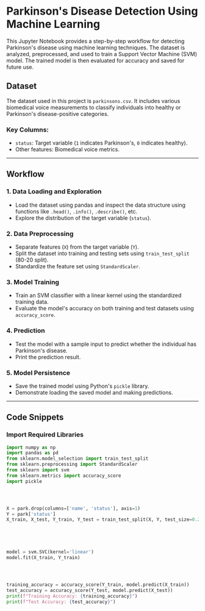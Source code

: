 # Parkinson's Disease Detection Using Machine Learning

This Jupyter Notebook provides a step-by-step workflow for detecting Parkinson's disease using machine learning techniques. The dataset is analyzed, preprocessed, and used to train a Support Vector Machine (SVM) model. The trained model is then evaluated for accuracy and saved for future use.

## Dataset
The dataset used in this project is `parkinsons.csv`. It includes various biomedical voice measurements to classify individuals into healthy or Parkinson's disease-positive categories.

### Key Columns:
- `status`: Target variable (`1` indicates Parkinson's, `0` indicates healthy).
- Other features: Biomedical voice metrics.

---

## Workflow

### 1. **Data Loading and Exploration**
   - Load the dataset using pandas and inspect the data structure using functions like `.head()`, `.info()`, `.describe()`, etc.
   - Explore the distribution of the target variable (`status`).

### 2. **Data Preprocessing**
   - Separate features (`X`) from the target variable (`Y`).
   - Split the dataset into training and testing sets using `train_test_split` (80-20 split).
   - Standardize the feature set using `StandardScaler`.

### 3. **Model Training**
   - Train an SVM classifier with a linear kernel using the standardized training data.
   - Evaluate the model's accuracy on both training and test datasets using `accuracy_score`.

### 4. **Prediction**
   - Test the model with a sample input to predict whether the individual has Parkinson's disease.
   - Print the prediction result.

### 5. **Model Persistence**
   - Save the trained model using Python's `pickle` library.
   - Demonstrate loading the saved model and making predictions.

---

## Code Snippets
### Import Required Libraries
```python
import numpy as np
import pandas as pd 
from sklearn.model_selection import train_test_split
from sklearn.preprocessing import StandardScaler 
from sklearn import svm
from sklearn.metrics import accuracy_score
import pickle




X = park.drop(columns=['name', 'status'], axis=1)
Y = park['status']
X_train, X_test, Y_train, Y_test = train_test_split(X, Y, test_size=0.2, random_state=2)





model = svm.SVC(kernel='linear')
model.fit(X_train, Y_train)




training_accuracy = accuracy_score(Y_train, model.predict(X_train))
test_accuracy = accuracy_score(Y_test, model.predict(X_test))
print(f"Training Accuracy: {training_accuracy}")
print(f"Test Accuracy: {test_accuracy}")

